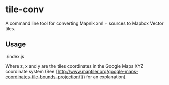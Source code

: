 # tile-conv
A command line tool for converting Mapnik xml + sources to Mapbox Vector tiles.

## Usage

./index.js <Mapnik xml file> <z> <x> <y>

Where z, x and y are the tiles coordinates in the Google Maps XYZ coordinate system (See [http://www.maptiler.org/google-maps-coordinates-tile-bounds-projection/]() for an explanation).
